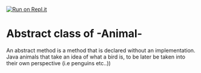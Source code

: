 [![Run on Repl.it](https://repl.it/badge/github/marly10/Abstract---Animal-)](https://repl.it/github/marly10/Abstract---Animal-)

# Abstract class of -Animal-
An abstract method is a method that is declared without an implementation. Java animals that take an idea of what a bird is, to be later be taken into their own perspective (i.e penguins etc..))
